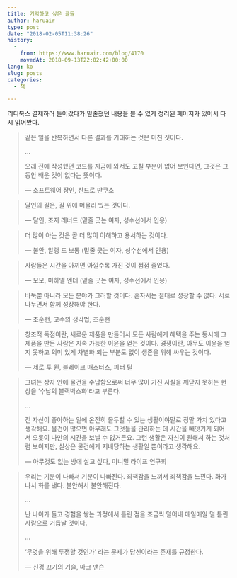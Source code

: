 ```yaml
---
title: 기억하고 싶은 글들
author: haruair
type: post
date: "2018-02-05T11:38:26"
history:
  - 
    from: https://www.haruair.com/blog/4170
    movedAt: 2018-09-13T22:02:42+00:00
lang: ko
slug: posts
categories:
  - 책

---
```

리디북스 결제하러 들어갔다가 밑줄쳤던 내용을 볼 수 있게 정리된 페이지가 있어서 다시 읽어봤다.

> 같은 일을 반복하면서 다른 결과를 기대하는 것은 미친 짓이다.
> 
> &#8230;
> 
> 오래 전에 작성했던 코드를 지금에 와서도 고칠 부분이 없어 보인다면, 그것은 그동안 배운 것이 없다는 뜻이다.
> 
> &#8212; 소프트웨어 장인, 산드로 만쿠소

> 달인의 길은, 길 위에 머물러 있는 것이다.
> 
> &#8212; 달인, 조지 레너드 (밑줄 긋는 여자, 성수선에서 인용)

> 더 많이 아는 것은 곧 더 많이 이해하고 용서하는 것이다.
> 
> &#8212; 불안, 알랭 드 보통 (밑줄 긋는 여자, 성수선에서 인용)

> 사람들은 시간을 아끼면 아낄수록 가진 것이 점점 줄었다.
> 
> &#8212; 모모, 미하엘 엔데 (밑줄 긋는 여자, 성수선에서 인용)

> 바둑뿐 아니라 모든 분야가 그러할 것이다. 혼자서는 절대로 성장할 수 없다. 서로 나누면서 함께 성장해야 한다.
> 
> &#8212; 조훈현, 고수의 생각법, 조훈현

> 창조적 독점이란, 새로운 제품을 만들어서 모든 사람에게 혜택을 주는 동시에 그 제품을 만든 사람은 지속 가능한 이윤을 얻는 것이다. 경쟁이란, 아무도 이윤을 얻지 못하고 의미 있게 차별화 되는 부분도 없이 생존을 위해 싸우는 것이다.
> 
> &#8212; 제로 투 원, 블레이크 매스터스, 피터 틸

> 그녀는 상자 안에 물건을 수납함으로써 너무 많이 가진 사실을 깨닫지 못하는 현상을 ‘수납의 블랙박스화’라고 부른다.
> 
> &#8230;
> 
> 전 자신이 좋아하는 일에 온전히 몰두할 수 있는 생활이야말로 정말 가치 있다고 생각해요. 물건이 많으면 아무래도 그것들을 관리하는 데 시간을 빼앗기게 되어서 오롯이 나만의 시간을 보낼 수 없거든요. 그런 생활은 자신이 원해서 하는 것처럼 보이지만, 실상은 물건에게 지배당하는 생활일 뿐이라고 생각해요.
> 
> &#8212; 아무것도 없는 방에 살고 싶다, 미니멀 라이프 연구회

> 우리는 기분이 나빠서 기분이 나빠진다. 죄책감을 느껴서 죄책감을 느낀다. 화가 나서 화를 낸다. 불안해서 불안해진다.
> 
> &#8230;
> 
> 난 나이가 들고 경험을 쌓는 과정에서 틀린 점을 조금씩 덜어내 매일매일 덜 틀린 사람으로 거듭날 것이다.
> 
> &#8230;
> 
> &#8216;무엇을 위해 투쟁할 것인가&#8217; 라는 문제가 당신이라는 존재를 규정한다.
> 
> &#8212; 신경 끄기의 기술, 마크 맨슨